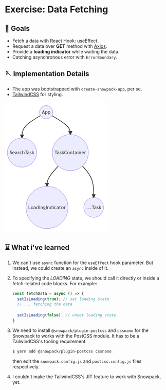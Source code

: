 # Exercise: Data Fetching

## 🎇 Goals

- Fetch a data with React Hook: useEffect.
- Request a data over **GET** method with [Axios](https://github.com/axios/axios).
- Provide a **loading indicator** while waiting the data.
- Catching asynchronous error with `ErrorBoundary`.

## 🪡 Implementation Details

- The app was bootstrapped with `create-snowpack-app`, per se.
- [TailwindCSS](https://tailwindcss.com/) for styling.

![Dom Tree representation](./docs/domtree.png "DOM Tree")


## ⌛ What i've learned

1. We can't use `async` function for the `useEffect` hook parameter. But instead, we could create an `async` inside of it.

2. To specifying the _LOADING_ state, we should call it directly or inside a fetch-related code blocks. For example:

   ```javascript
   const fetchData = async () => {
     setIsLoading(true); // set loading state
     // ... fetching the data

     setIsLoading(false); // unset loading state
   }
   ```

3. We need to install `@snowpack/plugin-postcss` and `cssnano` for the Snowpack to works with the PostCSS module. It has to be a TailwindCSS's tooling requirement.

   ```bash
   $ yarn add @snowpack/plugin-postcss cssnano
   ```

   then edit the `snowpack.config.js` and `postcss.config.js` files respectively.

4. I couldn't make the TailwindCSS's JIT feature to work with Snowpack, yet.
